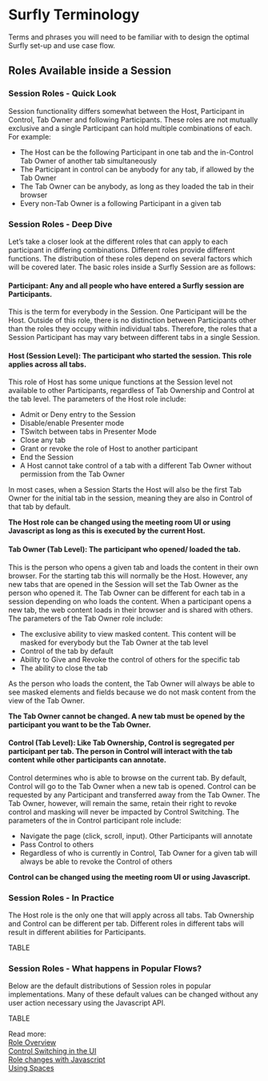 # Surfly Terminology

Terms and phrases you will need to be familiar with to design the optimal Surfly set-up and use case flow. 

## Roles Available inside a Session

### Session Roles - Quick Look

Session functionality differs somewhat between the Host, Participant in Control, Tab Owner and following Participants. These roles are not mutually exclusive and a single Participant can hold multiple combinations of each. For example:

<ul>
<li class="red bold"><a>The Host can be the following Participant in one tab and the in-Control Tab Owner of another tab simultaneously</a></li>
<li class="red bold"><a>The Participant in control can be anybody for any tab, if allowed by the Tab Owner</a></li>
<li class="red bold"><a>The Tab Owner can be anybody, as long as they loaded the tab in their browser</a></li>
<li class="red bold"><a>Every non-Tab Owner is a following Participant in a given tab</a></li>
</ul>

### Session Roles - Deep Dive

Let’s take a closer look at the different roles that can apply to each participant in differing combinations. Different roles provide different functions. The distribution of these roles depend on several factors which will be covered later. The basic roles inside a Surfly Session are as follows:

#### Participant: Any and all people who have entered a Surfly session are Participants.

This is the term for everybody in the Session. One Participant will be the Host. Outside of this role, there  is no distinction between Participants other than the roles they occupy within individual tabs. Therefore, the roles that a Session Participant has may vary between different tabs in a single Session. 

#### Host (Session Level):  The participant who started the session. This role applies across all tabs. 

This role of Host has some unique functions at the Session level not available to other Participants, regardless of Tab Ownership and Control at the tab level. The parameters of the Host role include:

<ul>
<li class="red bold"><a>Admit or Deny entry to the Session</a></li>
<li class="red bold"><a>Disable/enable Presenter mode</a></li>
<li class="red bold"><a>TSwitch between tabs in Presenter Mode</a></li>
<li class="red bold"><a>Close any tab</a></li>
<li class="red bold"><a>Grant or revoke the role of Host to another participant</a></li>
<li class="red bold"><a>End the Session</a></li>
<li class="red bold"><a>A Host cannot take control of a tab with a different Tab Owner without permission from the Tab Owner</a></li>
</ul>

In most cases, when a Session Starts the Host will also be the first Tab Owner for the initial tab in the session, meaning they are also in Control of that tab by default. 

 <b>The Host role can be changed using the meeting room UI or using Javascript as long as this is executed by the current Host.</b>

#### Tab Owner (Tab Level): The participant who opened/ loaded the tab. 

This is the person who opens a given tab and loads the content in their own browser. For the starting tab this will normally be the Host. However, any new tabs that are opened in the Session will set the Tab Owner as the person who opened it. The Tab Owner can be different for each tab in a session depending on who loads the content. When a participant opens a new tab, the web content loads in their browser and is shared with others. The parameters of the Tab Owner role include:

<ul>
<li class="red bold"><a>The exclusive ability to view masked content. This content will be masked for everybody but the Tab Owner at the tab level</a></li>
<li class="red bold"><a>Control of the tab by default</a></li>
<li class="red bold"><a>Ability to Give and Revoke the control of others for the specific tab</a></li>
<li class="red bold"><a>The ability to close the tab</a></li>
</ul>

As the person who loads the content, the Tab Owner will always be able to see masked elements and fields because we do not mask content from the view of the Tab Owner. 

<b>The Tab Owner cannot be changed. A new tab must be opened by the participant you want to be the Tab Owner.</b>

#### Control (Tab Level):  Like Tab Ownership, Control  is segregated per participant per tab. The person in Control will interact with the tab content while other participants can annotate.

Control determines who is able to browse on the current tab. By default, Control will go to the Tab Owner when a new tab is opened. Control can be requested by any Participant and transferred away from the Tab Owner. The Tab Owner, however, will remain the same, retain their right to revoke control and masking will never be impacted by Control Switching. The parameters of the in Control participant role include:

<ul>
<li class="red bold"><a>Navigate the page (click, scroll, input). Other Participants will annotate</a></li>
<li class="red bold"><a>Pass Control to others</a></li>
<li class="red bold"><a>Regardless of who is currently in Control, Tab Owner for a given tab will always be able to revoke the Control of others</a></li>
</ul>

<b>Control can be changed using the meeting room UI or using Javascript.</b>

### Session Roles - In Practice

The Host role is the only one that will apply across all tabs. Tab Ownership and Control can be different per tab. Different roles in different tabs will result in different abilities for Participants. 

TABLE

### Session Roles - What happens in Popular Flows?

Below are the default distributions of Session roles in popular implementations. Many of these default values can be changed without any user action necessary using the Javascript API. 

TABLE

Read more:<br>
[Role Overview](https://help.surfly.com/en/what-do-leader-and-follower-mean-in-a-surfly-sessi)<br>
[Control Switching in the UI](https://help.surfly.com/en/easy-control-switching)<br>
[Role changes with Javascript](https://docs.surfly.com/javascript-api/surfly-session)<br>
[Using Spaces]( https://help.surfly.com/en/spaces)<br>


 
